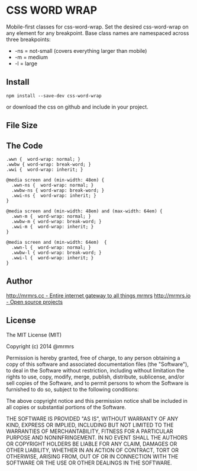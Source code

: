 # CSS WORD WRAP

  Mobile-first classes for css-word-wrap.
  Set the desired css-word-wrap on any element for any breakpoint.
  Base class names are namespaced across three breakpoints:

*  -ns = not-small (covers everything larger than mobile)
*  -m  = medium
*  -l  = large

## Install
```
npm install --save-dev css-word-wrap
```
or download the css on github and include in your project.

## File Size


## The Code
```
.wwn {  word-wrap: normal; }
.wwbw { word-wrap: break-word; }
.wwi {  word-wrap: inherit; }

@media screen and (min-width: 48em) {
  .wwn-ns {  word-wrap: normal; }
  .wwbw-ns { word-wrap: break-word; }
  .wwi-ns {  word-wrap: inherit; }
}

@media screen and (min-width: 48em) and (max-width: 64em) {
  .wwn-m {  word-wrap: normal; }
  .wwbw-m { word-wrap: break-word; }
  .wwi-m {  word-wrap: inherit; }
}

@media screen and (min-width: 64em)  {
  .wwn-l {  word-wrap: normal; }
  .wwbw-l { word-wrap: break-word; }
  .wwi-l {  word-wrap: inherit; }
}

```

## Author

[http://mrmrs.cc - Entire internet gateway to all things mrmrs](http://mrmrs.cc)
[http://mrmrs.io - Open source projects](http://mrmrs.io)

## License

The MIT License (MIT)

Copyright (c) 2014 @mrmrs

Permission is hereby granted, free of charge, to any person obtaining a copy
of this software and associated documentation files (the "Software"), to deal
in the Software without restriction, including without limitation the rights
to use, copy, modify, merge, publish, distribute, sublicense, and/or sell
copies of the Software, and to permit persons to whom the Software is
furnished to do so, subject to the following conditions:

The above copyright notice and this permission notice shall be included in
all copies or substantial portions of the Software.

THE SOFTWARE IS PROVIDED "AS IS", WITHOUT WARRANTY OF ANY KIND, EXPRESS OR
IMPLIED, INCLUDING BUT NOT LIMITED TO THE WARRANTIES OF MERCHANTABILITY,
FITNESS FOR A PARTICULAR PURPOSE AND NONINFRINGEMENT. IN NO EVENT SHALL THE
AUTHORS OR COPYRIGHT HOLDERS BE LIABLE FOR ANY CLAIM, DAMAGES OR OTHER
LIABILITY, WHETHER IN AN ACTION OF CONTRACT, TORT OR OTHERWISE, ARISING FROM,
OUT OF OR IN CONNECTION WITH THE SOFTWARE OR THE USE OR OTHER DEALINGS IN
THE SOFTWARE.

